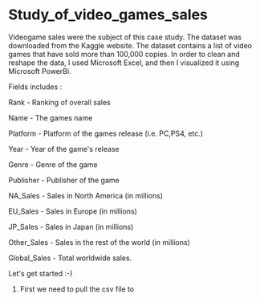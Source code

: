 # Study_of_video_games_sales
Videogame sales were the subject of this case study. The dataset was downloaded from the Kaggle website. The dataset contains a list of video games that have sold more than 100,000 copies. In order to clean and reshape the data, I used Microsoft Excel, and then I visualized it using Microsoft PowerBi.

Fields includes :

Rank - Ranking of overall sales

Name - The games name

Platform - Platform of the games release (i.e. PC,PS4, etc.)

Year - Year of the game's release

Genre - Genre of the game

Publisher - Publisher of the game

NA_Sales - Sales in North America (in millions)

EU_Sales - Sales in Europe (in millions)

JP_Sales - Sales in Japan (in millions)

Other_Sales - Sales in the rest of the world (in millions)

Global_Sales - Total worldwide sales.


Let's get started :-)

1) First we need to pull the csv file to 
